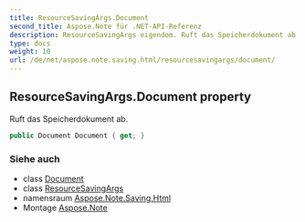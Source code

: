 ```yaml
---
title: ResourceSavingArgs.Document
second_title: Aspose.Note für .NET-API-Referenz
description: ResourceSavingArgs eigendom. Ruft das Speicherdokument ab.
type: docs
weight: 10
url: /de/net/aspose.note.saving.html/resourcesavingargs/document/
---
```

## ResourceSavingArgs.Document property

Ruft das Speicherdokument ab.

```csharp
public Document Document { get; }
```

### Siehe auch

* class [Document](../../../aspose.note/document/)
* class [ResourceSavingArgs](../)
* namensraum [Aspose.Note.Saving.Html](../../resourcesavingargs/)
* Montage [Aspose.Note](../../../)


